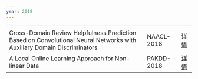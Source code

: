 ```yaml
---
year: 2018
---
```


<table class="publication-table">
  <tbody>
    <tr class="publication-table-first-row">
      <td class="col-md-8"></td>
      <td class="col-md-3"></td>
      <td class="col-md-1"></td>
    </tr>
    <tr>
      <td>Cross-Domain Review Helpfulness Prediction Based on Convolutional Neural Networks with Auxiliary Domain Discriminators</td>
      <td>NAACL-2018</td>
      <td><a href="#">详情</a></td>
    </tr>
    <tr>
      <td>A Local Online Learning Approach for Non-linear Data</td>
      <td>PAKDD-2018</td>
      <td><a href="#">详情</a></td>
    </tr>
  </tbody>
</table>
